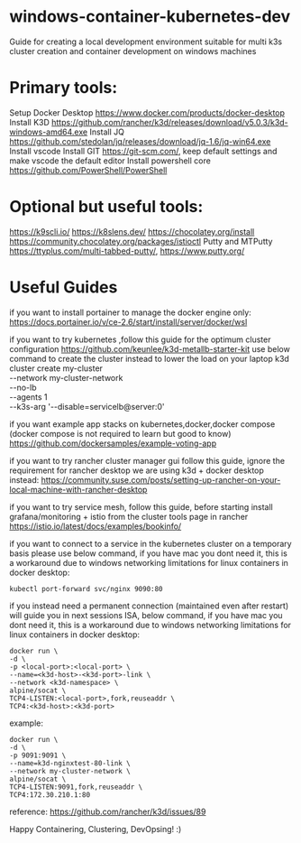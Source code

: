 # windows-container-kubernetes-dev
Guide for creating a local development environment suitable for multi k3s cluster creation and container development on windows machines

# Primary tools:

Setup Docker Desktop https://www.docker.com/products/docker-desktop
Install K3D https://github.com/rancher/k3d/releases/download/v5.0.3/k3d-windows-amd64.exe
Install JQ https://github.com/stedolan/jq/releases/download/jq-1.6/jq-win64.exe
Install vscode
Install GIT https://git-scm.com/, keep default settings and make vscode the default editor
Install powershell core https://github.com/PowerShell/PowerShell

# Optional but useful tools:
https://k9scli.io/
https://k8slens.dev/
https://chocolatey.org/install
https://community.chocolatey.org/packages/istioctl
Putty and MTPutty https://ttyplus.com/multi-tabbed-putty/, https://www.putty.org/

# Useful Guides

if you want to install portainer to manage the docker engine only:
https://docs.portainer.io/v/ce-2.6/start/install/server/docker/wsl

if you want to try kubernetes ,follow this guide for the optimum cluster configuration
https://github.com/keunlee/k3d-metallb-starter-kit
use below command to create the cluster instead to lower the load on your laptop
k3d cluster create my-cluster \
--network my-cluster-network \
--no-lb \
--agents 1 \
--k3s-arg '--disable=servicelb@server:0'

if you want example app stacks on kubernetes,docker,docker compose (docker compose is not required to learn but good to know)
https://github.com/dockersamples/example-voting-app

if you want to try rancher cluster manager gui follow this guide, ignore the requirement for rancher desktop we are using k3d + docker desktop instead:
https://community.suse.com/posts/setting-up-rancher-on-your-local-machine-with-rancher-desktop

if you want to try service mesh, follow this guide, before starting install grafana/monitoring + istio from the cluster tools page in rancher
https://istio.io/latest/docs/examples/bookinfo/

if you want to connect to a service in the kubernetes cluster on a temporary basis please use below command, if you have mac you dont need it, this is a workaround due to windows networking limitations for linux containers in docker desktop:
```
kubectl port-forward svc/nginx 9090:80
```
if you instead need a permanent connection (maintained even after restart) will guide you in next sessions ISA, below command, if you have mac you dont need it, this is a workaround due to windows networking limitations for linux containers in docker desktop:
```
docker run \
-d \
-p <local-port>:<local-port> \
--name=<k3d-host>-<k3d-port>-link \
--network <k3d-namespace> \
alpine/socat \
TCP4-LISTEN:<local-port>,fork,reuseaddr \
TCP4:<k3d-host>:<k3d-port>
```
example:
```
docker run \
-d \
-p 9091:9091 \
--name=k3d-nginxtest-80-link \
--network my-cluster-network \
alpine/socat \
TCP4-LISTEN:9091,fork,reuseaddr \
TCP4:172.30.210.1:80
```
reference: https://github.com/rancher/k3d/issues/89

Happy Containering, Clustering, DevOpsing! :)
